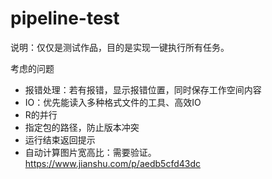 # pipeline-test

说明：仅仅是测试作品，目的是实现一键执行所有任务。

考虑的问题

- 报错处理：若有报错，显示报错位置，同时保存工作空间内容
- IO：优先能读入多种格式文件的工具、高效IO
- R的并行
- 指定包的路径，防止版本冲突
- 运行结束返回提示
- 自动计算图片宽高比：需要验证。https://www.jianshu.com/p/aedb5cfd43dc
